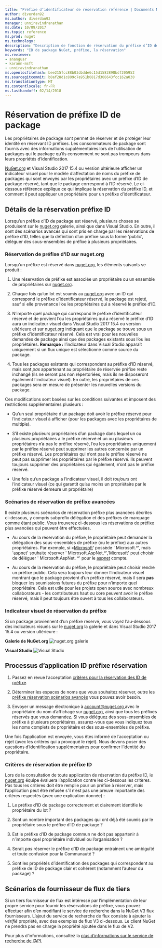 ```yaml
---
title: "Préfixe d’identificateur de réservation référence | Documents Microsoft"
author: diverdan92
ms.author: diverdan92
manager: unniravindranathan
ms.date: 10/09/2017
ms.topic: reference
ms.prod: nuget
ms.technology: 
description: "Description de fonction de réservation du préfixe d’ID de package et le guide de l’auteur."
keywords: "ID de package NuGet, préfixe, la réservation"
ms.reviewer:
- ananguar
- karann-msft
- unniravindranathan
ms.openlocfilehash: bee215fcc88b03dbdde6c15d1583898bdf205952
ms.sourcegitcommit: b0af28d1c809c7e951b0817d306643fcc162a030
ms.translationtype: MT
ms.contentlocale: fr-FR
ms.lasthandoff: 02/14/2018
---
```

# <a name="package-id-prefix-reservation"></a>Réservation de préfixe ID de package

Les propriétaires de package sont permet de réserver et de protéger leur identité en réservant ID préfixes. Les consommateurs de package sont fournis avec des informations supplémentaires lors de l’utilisation de packages qui le package qu’ils consomment ne sont pas trompeurs dans leurs propriétés d’identification. 

[NuGet.org](https://www.nuget.org/) et Visual Studio 2017 15.4 ou version ultérieure afficher un indicateur visuel pour le modèle d’affectation de noms du préfixe de packages qui sont envoyés par les propriétaires avec un préfixe d’ID de package réservé, tant que le package correspond à l’ID réservé. Le ci-dessous référence explique ce qui implique la réservation du préfixe ID, et comment il peut appliquer un propriétaire pour un préfixe d’identificateur.

## <a name="id-prefix-reservation-details"></a>Détails de la réservation préfixe ID

Lorsqu’un préfixe d’ID de package est réservé, plusieurs choses se produisent sur le [nuget.org](https://www.nuget.org/) galerie, ainsi que dans Visual Studio. En outre, il sont des scénarios avancés qui sont pris en charge par les réservations de préfixe d’ID, telles que la définition d’un préfixe sous la forme 'public', déléguer des sous-ensembles de préfixe à plusieurs propriétaires.

### <a name="id-prefix-reservation-on-nugetorg"></a>Réservation de préfixe d’ID sur nuget.org

Lorsqu’un préfixe est réservé dans [nuget.org](https://www.nuget.org/), les éléments suivants se produit :

1. Une réservation de préfixe est associée un propriétaire ou un ensemble de propriétaires sur [nuget.org](https://www.nuget.org/).

1. Chaque fois qu’un lot est soumis au [nuget.org](https://www.nuget.org/) avec un ID qui correspond le préfixe d’identificateur réservé, le package est rejeté, sauf si elle provenance l’ou les propriétaires qui a réservé le préfixe d’ID.

1. N’importe quel package qui correspond le préfixe d’identificateur réservé et de provient l’ou les propriétaires qui a réservé le préfixe d’ID aura un indicateur visuel dans Visual Studio 2017 15.4 ou version ultérieure et sur [nuget.org](https://www.nuget.org/) indiquant que le package se trouve sous un préfixe d’identificateur réservé. Cela est vrai pour les nouvelles demandes de package ainsi que des packages existants sous l’ou les propriétaires. **Remarque :** l’indicateur dans Visual Studio apparaît uniquement si un flux unique est sélectionné comme source du package.

1. Tous les packages existants qui correspondent au préfixe d’ID réservé, mais sont *pas* appartenant au propriétaire de réservée préfixe reste inchangé (ils ne seront pas non répertoriées, mais ils ne disposeront également l’indicateur visuel). En outre, les propriétaires de ces packages sera en mesure de présenter les nouvelles versions du package.

Ces modifications sont basées sur les conditions suivantes et imposent des restrictions supplémentaires plusieurs :

- Qu’un seul propriétaire d’un package doit avoir le préfixe réservé pour l’indicateur visuel à afficher (pour les packages avec les propriétaires de multiple).

- S’il existe plusieurs propriétaires d’un package dans lequel un ou plusieurs propriétaires a le préfixe réservé et un ou plusieurs propriétaires n’a pas le préfixe réservé, l’ou les propriétaires uniquement par le préfixe réservé peut supprimer les autres concernée par un préfixe réservé. Les propriétaires qui n’ont pas le préfixe réservé ne peut pas supprimer les propriétaires par le préfixe réservé. Ils peuvent toujours supprimer des propriétaires qui également, n’ont pas le préfixe réservé.

- Une fois qu’un package a l’indicateur visuel, il doit *toujours* ont l’indicateur visuel (ce qui garantit qu’au moins un propriétaire par le préfixe réservé demeure un propriétaire)

### <a name="advanced-prefix-reservation-scenarios"></a>Scénarios de réservation de préfixe avancées

Il existe plusieurs scénarios de réservation préfixe plus avancées décrites ci-dessous, y compris subprefix délégation et des préfixes de marquage comme étant public. Vous trouverez ci-dessous les réservations de préfixe plus avancées qui peuvent être effectuées. 

- Au cours de la réservation du préfixe, le propriétaire peut demander la délégation des sous-ensembles de préfixe (ou le préfixe) aux autres propriétaires. Par exemple, si «[Microsoft](https://www.nuget.org/profiles/microsoft)' possède ' Microsoft.\*', mais '[aspnet](https://www.nuget.org/profiles/aspnet)' souhaite réserver ' Microsoft.AspNet.\*','[Microsoft](https://www.nuget.org/profiles/microsoft)' peut choisir de déléguer ' Microsoft.AspNet. \*' pour le [aspnet](https://www.nuget.org/profiles/aspnet) compte.

- Au cours de la réservation du préfixe, le propriétaire peut choisir rendre un préfixe public. Cela sera toujours leur donner l’indicateur visuel montrant que le package provient d’un préfixe réservé, mais il sera **pas** bloquer les soumissions futures du préfixe pour n’importe quel propriétaire. Cela est utile pour les projets open source avec nombreux collaborateurs - les contributeurs haut ou core peuvent avoir le préfixe réservé, mais il peut toujours être ouvert à tous les collaborateurs. 

### <a name="prefix-reservation-visual-indicator"></a>Indicateur visuel de réservation du préfixe

Si un package proviennent d’un préfixe réservé, vous voyez l’au-dessous des indicateurs visuels sur le [nuget.org](https://www.nuget.org/) la galerie et dans Visual Studio 2017 15.4 ou version ultérieure :

**Galerie de NuGet.org**
![nuget.org galerie](media/nuget-gallery-reserved-prefix.png)

**Visual Studio**
![Visual Studio](media/visual-studio-reserved-prefix.png)

## <a name="id-prefix-reservation-application-process"></a>Processus d’application ID préfixe réservation

1. Passez en revue l’acceptation [critères pour la réservation des ID de préfixe](#id-prefix-reservation-criteria).

1. Déterminer les espaces de noms que vous souhaitez réserver, outre les [préfixe réservation scénarios avancés](#advanced-prefix-reservation-scenarios) vous pouvez avoir besoin.

1. Envoyer un message électronique à [ account@nuget.org ](mailto:account@nuget.org) avec le propriétaire du nom d’affichage sur [nuget.org](https://www.nuget.org/), ainsi que tous les préfixes réservés que vous demandez. Si vous déléguez des sous-ensembles de préfixe à plusieurs propriétaires, assurez-vous que vous indiquez tous les noms complets de propriétaire et des sous-ensembles de préfixe.

Une fois l’application est envoyée, vous êtes informé de l’acceptation ou rejet (avec les critères qui a provoqué le rejet). Nous devons poser des questions d’identification supplémentaires pour confirmer l’identité du propriétaire.

### <a name="id-prefix-reservation-criteria"></a>Critères de réservation de préfixe ID

Lors de la consultation de toute application de réservation du préfixe ID, le [nuget.org](https://www.nuget.org/) équipe évaluera l’application contre les ci-dessous les critères. Pas tous les critères doit être remplie pour un préfixe à réserver, mais l’application peut être refusée s’il n’est pas une preuve importante des critères respectés (avec une explication donnée) :

1. Le préfixe d’ID de package correctement et clairement identifie le propriétaire du lot ?

1. Sont un nombre important des packages qui ont déjà été soumis par le propriétaire sous le préfixe d’ID de package ?

1. Est le préfixe d’ID de package commun ne doit pas appartenir à n’importe quel propriétaire individuel ou l’organisation ?

1. Serait *pas* réserver le préfixe d’ID de package entraînent une ambiguïté et toute confusion pour la Communauté ?

1. Sont les propriétés d’identification des packages qui correspondent au préfixe de ID de package clair et cohérent (notamment l’auteur du package) ?

## <a name="third-party-feed-provider-scenarios"></a>Scénarios de fournisseur de flux de tiers

Si un tiers fournisseur de flux est intéressé par l’implémentation de leur propre service pour fournir les réservations de préfixe, vous pouvez effectuer afin d’en modifiant le service de recherche dans la NuGet V3 flux fournisseurs. L’ajout du service de recherche de flux consiste à ajouter la *vérifié* propriété, avec des exemples de flux V3 ci-dessous. Le client NuGet ne prendra pas en charge la propriété ajoutée dans le flux de V2.

Pour plus d’informations, consultez la [plus d’informations sur le service de recherche de l’API](../api/search-query-service-resource.md).

